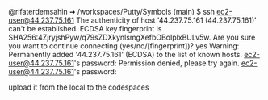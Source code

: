 @rifaterdemsahin ➜ /workspaces/Putty/Symbols (main) $ ssh ec2-user@44.237.75.161
The authenticity of host '44.237.75.161 (44.237.75.161)' can't be established.
ECDSA key fingerprint is SHA256:4ZjryjshPyw/q79sZDXkynlsmgXefbOBoIplxBULv5w.
Are you sure you want to continue connecting (yes/no/[fingerprint])? yes
Warning: Permanently added '44.237.75.161' (ECDSA) to the list of known hosts.
ec2-user@44.237.75.161's password: 
Permission denied, please try again.
ec2-user@44.237.75.161's password: 


upload it from the local to the codespaces
